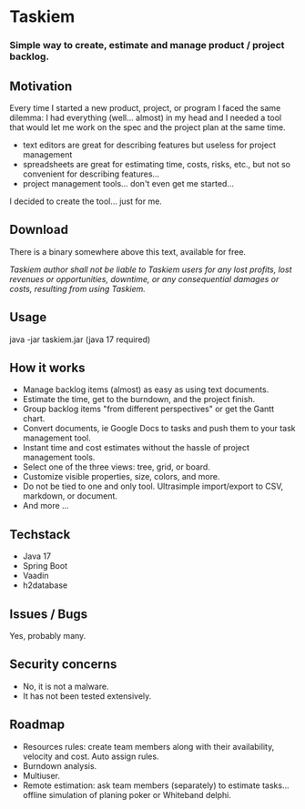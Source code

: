 # Taskiem
### Simple way to create, estimate and manage product / project backlog.

## Motivation
Every time I started a new product, project, or program I faced the same dilemma: I had everything (well... almost) in my head and I needed a tool that would let me work on the spec and the project plan at the same time.  

- text editors are great for describing features but useless for project management
- spreadsheets are great for estimating time, costs, risks, etc., but not so convenient for describing features... 
- project management tools... don't even get me started...  

I decided to create the tool… just for me.

## Download
There is a binary somewhere above this text, available for free.

*Taskiem author shall not be liable to Taskiem users for any lost profits, lost revenues or opportunities, downtime, or any consequential damages or costs, resulting from using Taskiem.*

## Usage
java -jar taskiem.jar (java 17 required)


## How it works

- Manage backlog items (almost) as easy as using text documents. 
- Estimate the time, get to the burndown, and the project finish. 
- Group backlog items "from different perspectives" or get the Gantt chart. 
- Convert documents, ie Google Docs to tasks and push them to your task management tool.
- Instant time and cost estimates without the hassle of project management tools.
- Select one of the three views: tree, grid, or board.
- Customize visible properties, size, colors, and more.
- Do not be tied to one and only tool. Ultrasimple import/export to CSV, markdown, or document.
- And more ...

## Techstack
- Java 17
- Spring Boot
- Vaadin
- h2database

## Issues / Bugs
Yes, probably many.

## Security concerns
* No, it is not a malware.
* It has not been tested extensively.

## Roadmap
* Resources rules: create team members along with their availability, velocity and cost. Auto assign rules.
* Burndown analysis.
* Multiuser. 
* Remote estimation: ask team members (separately) to estimate tasks... offline simulation of planing poker or Whiteband delphi.

